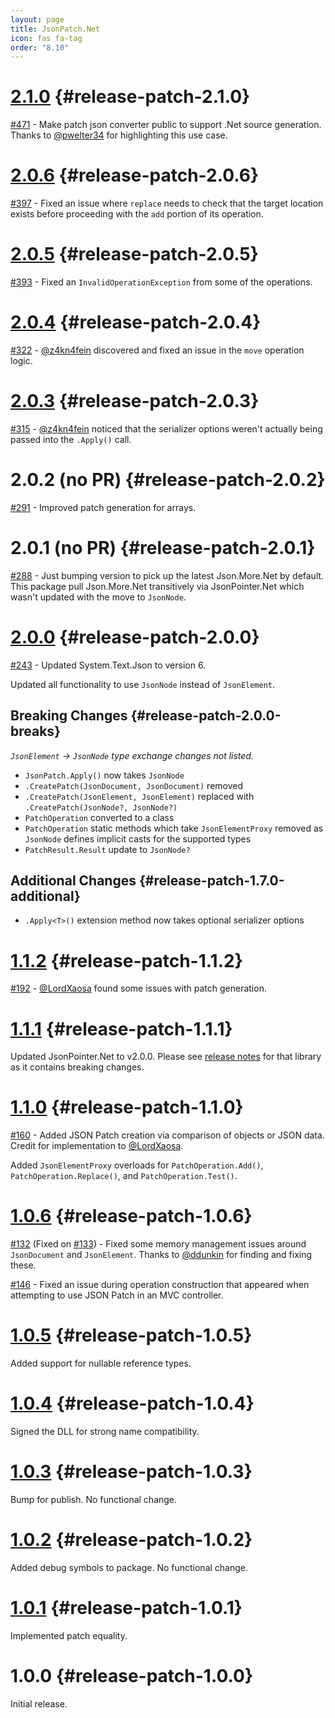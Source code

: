 ```yaml
---
layout: page
title: JsonPatch.Net
icon: fas fa-tag
order: "8.10"
---
```

# [2.1.0](https://github.com/gregsdennis/json-everything/pull/472) {#release-patch-2.1.0}

[#471](https://github.com/gregsdennis/json-everything/issues/397) - Make patch json converter public to support .Net source generation.  Thanks to [@pwelter34](https://github.com/pwelter34) for highlighting this use case.

# [2.0.6](https://github.com/gregsdennis/json-everything/pull/400) {#release-patch-2.0.6}

[#397](https://github.com/gregsdennis/json-everything/issues/397) - Fixed an issue where `replace` needs to check that the target location exists before proceeding with the `add` portion of its operation.

# [2.0.5](https://github.com/gregsdennis/json-everything/pull/394) {#release-patch-2.0.5}

[#393](https://github.com/gregsdennis/json-everything/issues/393) - Fixed an `InvalidOperationException` from some of the operations.

# [2.0.4](https://github.com/gregsdennis/json-everything/pull/323) {#release-patch-2.0.4}

[#322](https://github.com/gregsdennis/json-everything/pull/322) - [@z4kn4fein](https://github.com/z4kn4fein) discovered and fixed an issue in the `move` operation logic.

# [2.0.3](https://github.com/gregsdennis/json-everything/pull/317) {#release-patch-2.0.3}

[#315](https://github.com/gregsdennis/json-everything/pull/315) - [@z4kn4fein](https://github.com/z4kn4fein) noticed that the serializer options weren't actually being passed into the `.Apply()` call.

# 2.0.2 (no PR) {#release-patch-2.0.2}

[#291](https://github.com/gregsdennis/json-everything/pull/291) - Improved patch generation for arrays.

# 2.0.1 (no PR) {#release-patch-2.0.1}

[#288](https://github.com/gregsdennis/json-everything/issues/288) - Just bumping version to pick up the latest Json.More.Net by default.  This package pull Json.More.Net transitively via JsonPointer.Net which wasn't updated with the move to `JsonNode`.

# [2.0.0](https://github.com/gregsdennis/json-everything/pull/280) {#release-patch-2.0.0}

[#243](https://github.com/gregsdennis/json-everything/pull/243) - Updated System.Text.Json to version 6.

Updated all functionality to use `JsonNode` instead of `JsonElement`.

## Breaking Changes {#release-patch-2.0.0-breaks}

_`JsonElement` -> `JsonNode` type exchange changes not listed._

- `JsonPatch.Apply()` now takes `JsonNode`
- `.CreatePatch(JsonDocument, JsonDocument)` removed
- `.CreatePatch(JsonElement, JsonElement)` replaced with `.CreatePatch(JsonNode?, JsonNode?)`
- `PatchOperation` converted to a class
- `PatchOperation` static methods which take `JsonElementProxy` removed as `JsonNode` defines implicit casts for the supported types
- `PatchResult.Result` update to `JsonNode?`

## Additional Changes {#release-patch-1.7.0-additional}

- `.Apply<T>()` extension method now takes optional serializer options

# [1.1.2](https://github.com/gregsdennis/json-everything/pull/196) {#release-patch-1.1.2}

[#192](https://github.com/gregsdennis/json-everything/pull/192) - [@LordXaosa](https://github.com/LordXaosa) found some issues with patch generation.

# [1.1.1](https://github.com/gregsdennis/json-everything/pull/179) {#release-patch-1.1.1}

Updated JsonPointer.Net to v2.0.0.  Please see [release notes](./json-pointer.md) for that library as it contains breaking changes.

# [1.1.0](https://github.com/gregsdennis/json-everything/pull/163) {#release-patch-1.1.0}

[#160](https://github.com/gregsdennis/json-everything/pull/160) - Added JSON Patch creation via comparison of objects or JSON data.  Credit for implementation to [@LordXaosa](https://github.com/LordXaosa).

Added `JsonElementProxy` overloads for `PatchOperation.Add()`, `PatchOperation.Replace()`, and `PatchOperation.Test()`.

# [1.0.6](https://github.com/gregsdennis/json-everything/pull/147) {#release-patch-1.0.6}

[#132](https://github.com/gregsdennis/json-everything/pull/132) (Fixed on [#133](https://github.com/gregsdennis/json-everything/pull/133)) - Fixed some memory management issues around `JsonDocument` and `JsonElement`.  Thanks to [@ddunkin](https://github.com/ddunkin) for finding and fixing these.

[#146](https://github.com/gregsdennis/json-everything/issues/146) - Fixed an issue during operation construction that appeared when attempting to use JSON Patch in an MVC controller.

# [1.0.5](https://github.com/gregsdennis/json-everything/pull/75) {#release-patch-1.0.5}

Added support for nullable reference types.

# [1.0.4](https://github.com/gregsdennis/json-everything/pull/61) {#release-patch-1.0.4}

Signed the DLL for strong name compatibility.

# [1.0.3](https://github.com/gregsdennis/json-everything/commit/4b6c5900f4bfb45119a3dc5c3ce60b7d7a2e8c9e) {#release-patch-1.0.3}

Bump for publish.  No functional change.

# [1.0.2](https://github.com/gregsdennis/json-everything/pull/45) {#release-patch-1.0.2}

Added debug symbols to package.  No functional change.

# [1.0.1](https://github.com/gregsdennis/json-everything/pull/26) {#release-patch-1.0.1}

Implemented patch equality.

# 1.0.0 {#release-patch-1.0.0}

Initial release.
